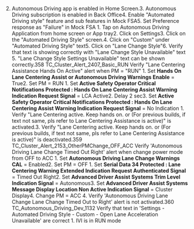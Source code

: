 2. Autonomous Driving app is enabled in Home Screen.3. Autonomous Driving subscription is enabled in Back Office4. Enable "Automated Driving style" feature and sub features in Mock FSA5. Set Preference response as "Failure" in Mock FSA 1. Tap on Autonomous Driving Application from home screen or App tray2. Click on Settings3. Click on the "Automated Driving Style" screen.4. Click on "Custom" under "Automated Driving Style" text5. Click on "Lane Change Style"6. Verify that text is showing correctly with "Lane Change Style Unavailable" text 5. "Lane Change Style Settings Unavailable" text can be shown correctly.358 TC_Cluster_Alert_2407_Basic_RUN Verify "Lane Centering Assistance Hands On Active" alert when PM = "RUN" 1. Set **Hands On Lane Centering Assist or Autonomous Driving Warnings Enable** = True2. Set PM = RUN 1. Set **Active Safety Operator Critical Notifications Protected : Hands On Lane Centering Assist Warning Indication Request Signal** = LCA Active2. Delay 2 sec3. Set **Active Safety Operator Critical Notifications Protected : Hands On Lane Centering Assist Warning Indication Request Signal** = No Indication 1. Verify "Lane Centering active. Keep hands on. or (For previous builds, if text not same, pls refer to Lane Centering Assistance is active)" is activated.3. Verify "Lane Centering active. Keep hands on. or (For previous builds, if text not same, pls refer to Lane Centering Assistance is active)" is deactivated.359 TC_Cluster_Alert_2153_OtherPMChange_OFF_ACC Verify 'Autonomous Driving Lane Change Timed Out Right' alert when change power mode from OFF to ACC 1. Set **Autonomous Driving Lane Change Warnings CAL** = Enabled2. Set PM = OFF 1. Set **Serial Data 34 Protected : Lane Centering Warning Extended Indication Request Authenticated Signal** = Timed Out Right2. Set **Advanced Driver Assist Systems Trim Level Indication Signal** = Autonomous3. Set **Advanced Driver Assist Systems Message Display Location Non Active Indication Signal** = Cluster Display4. Change PM = ACC 4. Verify 'Autonomous Driving Lane Change Lane Change Timed Out to Right' alert is not activated.360 TC_Autonomous_Driving_Dev_1132 Verify that text in 'Settings - Automated Driving Style - Custom - Open Lane Acceleration Unavailable' are correct 1. IVI is in RUN mode